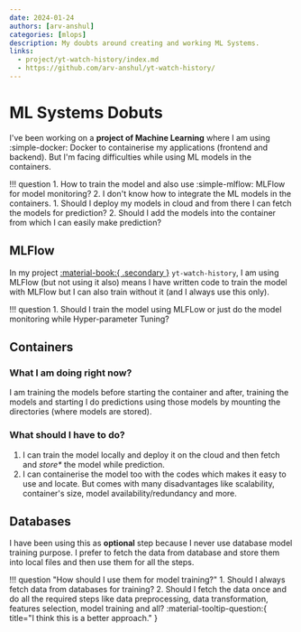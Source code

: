 ```yaml
---
date: 2024-01-24
authors: [arv-anshul]
categories: [mlops]
description: My doubts around creating and working ML Systems.
links:
  - project/yt-watch-history/index.md
  - https://github.com/arv-anshul/yt-watch-history/
---
```


# ML Systems Dobuts

I've been working on a **project of Machine Learning** where I am using :simple-docker: Docker to containerise my applications (frontend and backend). But I'm facing difficulties while using ML models in the containers.

!!! question
    1. How to train the model and also use :simple-mlflow: MLFlow for model monitoring?
    2. I don't know how to integrate the ML models in the containers.
        1. Should I deploy my models in cloud and from there I can fetch the models for prediction?
        2. Should I add the models into the container from which I can easily make prediction?

## MLFlow

<!-- more -->

In my project [:material-book:{ .secondary }](https://github.com/arv-anshul/yt-watch-history "Project on GitHub") `yt-watch-history`, I am using MLFlow (but not using it also) means I have written code to train the model with MLFlow but I can also train without it (and I always use this only).

!!! question
    1. Should I train the model using MLFLow or just do the model monitoring while Hyper-parameter Tuning?

## Containers

### What I am doing right now?

I am training the models before starting the container and after, training the models and starting I do predictions using those models by mounting the directories (where models are stored).

### What should I have to do?

1. I can train the model locally and deploy it on the cloud and then fetch and _store\*_ the model while prediction.
2. I can containerise the model too with the codes which makes it easy to use and locate. But comes with many disadvantages like scalability, container's size, model availability/redundancy and more.

## Databases

I have been using this as **optional** step because I never use database model training purpose. I prefer to fetch the data from database and store them into local files and then use them for all the steps.

!!! question "How should I use them for model training?"
    1. Should I always fetch data from databases for training?
    2. Should I fetch the data once and do all the required steps like data preprocessing, data transformation, features selection, model training and all? :material-tooltip-question:{ title="I think this is a better approach." }
